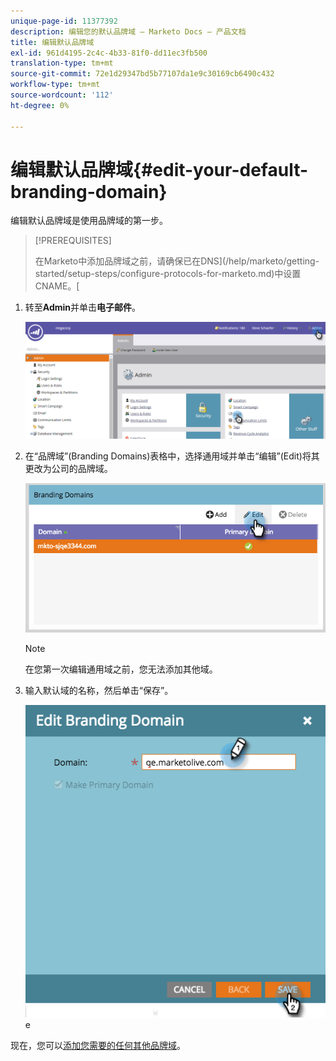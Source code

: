 ```yaml
---
unique-page-id: 11377392
description: 编辑您的默认品牌域 — Marketo Docs — 产品文档
title: 编辑默认品牌域
exl-id: 961d4195-2c4c-4b33-81f0-dd11ec3fb500
translation-type: tm+mt
source-git-commit: 72e1d29347bd5b77107da1e9c30169cb6490c432
workflow-type: tm+mt
source-wordcount: '112'
ht-degree: 0%

---
```


# 编辑默认品牌域{#edit-your-default-branding-domain}

编辑默认品牌域是使用品牌域的第一步。

>[!PREREQUISITES]
>
>在Marketo中添加品牌域之前，请确保已在DNS](/help/marketo/getting-started/setup-steps/configure-protocols-for-marketo.md)中设置CNAME。[

1. 转至&#x200B;**Admin**&#x200B;并单击&#x200B;**电子邮件**。

   ![](assets/image2016-6-29-16-3a42-3a20.png)

1. 在“品牌域”(Branding Domains)表格中，选择通用域并单击“编辑”(Edit)将其更改为公司的品牌域。

   ![](assets/edit-branding-domain.png)

   >[!NOTE]
   >
   >在您第一次编辑通用域之前，您无法添加其他域。

1. 输入默认域的名称，然后单击“保存”。

   ![](assets/edit-branding-domain-hands.png)e

现在，您可以[添加您需要的任何其他品牌域](/help/marketo/product-docs/administration/email-setup/add-multiple-branding-domains/add-an-additional-branding-domain.md)。
